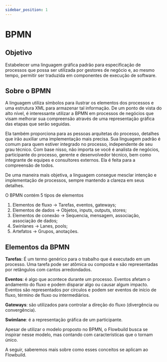 ```yaml
---
sidebar_position: 1
---
```


# BPMN

## Objetivo

Estabelecer uma linguagem gráfica padrão para especificação de processos que 
possa ser utilizada por gestores de negócio e, ao mesmo tempo, permitir ser traduzida em 
componentes de execução de software. 

## Sobre o BPMN

A linguagem utiliza símbolos para ilustrar os elementos dos processos e uma estrutura XML para 
armazenar tal informação. De um ponto de vista do alto nível, é interessante utilizar a 
BPMN em processos de negócios que visam melhorar sua compreensão através de uma representação gráfica das etapas que serão seguidas.

Ela também proporciona para as pessoas arquitetas do processo, detalhes que irão auxiliar uma implementação mais precisa. Sua linguagem padrão
é comum para quem estiver integrado no processo, independente de seu grau técnico. Com base nisso, não importa se você é analista de negócios, participante do processo, gerente e desenvolvedor técnico, bem como integrante de equipes e consultores externos. Ela é feita para a compreensão de todos.

De uma maneira mais objetiva, a linguagem consegue mesclar intenção e implementação de processos, sempre mantendo a clareza em seus detalhes.

O BPMN contém 5 tipos de elementos

1. Elementos de fluxo → Tarefas, eventos, gateways;
2. Elementos de dados → Objetos, inputs, outputs, stores;
3. Elementos de conexão → Sequencia, mensagem, associação, associação de 
dados;
4. Swinlanes → Lanes, pools;
5. Artefatos → Grupos, anotações.

## Elementos da BPMN

**Tarefas**: É um termo genérico para o trabalho que é executado em um 
processo. Uma tarefa pode ser atômica ou composta e são representadas por 
retângulos com cantos arredondados.

**Eventos**: é algo que acontece durante um processo. Eventos afetam o 
andamento do fluxo e podem disparar algo ou causar algum impacto.
Eventos são representados por círculos e podem ser eventos de início de 
fluxo, término de fluxo ou intermediários. 

**Gateways**: são utilizados para controlar a direção do fluxo (divergência ou 
convergência). 

**Swimlane**: é a representação gráfica de um participante.

Apesar de utilizar o modelo proposto no BPMN, o Flowbuild busca se inspirar nesse modelo,
mas contando com características que o tornam único.

A seguir, saberemos mais sobre como esses conceitos se aplicam ao Flowbuild.